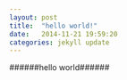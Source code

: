 ```yaml
---
layout: post
title:  "hello world!"
date:   2014-11-21 19:59:20
categories: jekyll update
---
```


######hello world######